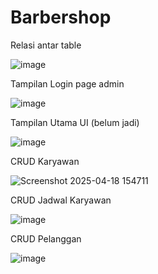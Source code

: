 # Barbershop

Relasi antar table 

![image](https://github.com/user-attachments/assets/92699697-ad48-4f0c-974a-4ff19a73dc25)

Tampilan Login page admin

![image](https://github.com/user-attachments/assets/23d127c9-4939-4784-82ca-e920fff58944)

Tampilan Utama UI (belum jadi)

![image](https://github.com/user-attachments/assets/9ed6447b-b34a-4d88-bc13-55ec7cd7ad2d)

CRUD Karyawan

![Screenshot 2025-04-18 154711](https://github.com/user-attachments/assets/8a8dd18f-6cc7-48ce-9cb4-905ebff8f9f6)

CRUD Jadwal Karyawan

![image](https://github.com/user-attachments/assets/557515fe-9bdb-4cbe-8629-c76a845a7c59)

CRUD Pelanggan

![image](https://github.com/user-attachments/assets/1308f411-33b0-4127-8ef3-0fddc73b538c)



